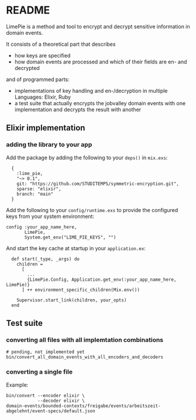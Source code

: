 # README

LimePie is a method and tool to encrypt and decrypt sensitive information in domain events.

It consists of a theoretical part that describes
* how keys are specified
* how domain events are processed and which of their fields are en- and decrypted

and of programmed parts:
* implementations of key handling and en-/decryption in multiple Languages: Elixir, Ruby
* a test suite that actually encrypts the jobvalley domain events with one implementation and decrypts the result with another

## Elixir implementation

### adding the library to your app

Add the package by adding the following to your `deps()` in `mix.exs`:

```
  {
    :lime_pie,
    "~> 0.1",
    git: "https://github.com/STUDITEMPS/symmetric-encryption.git",
    sparse: "elixir",
    branch: "main"
  }
```

Add the following to your `config/runtime.exs` to provide the configured keys from your system environment:

```
config :your_app_name_here,
       LimePie,
       System.get_env("LIME_PIE_KEYS", "")
```

And start the key cache at startup in your `application.ex`:

```
  def start(_type, _args) do
    children =
      [
        ...
        {LimePie.Config, Application.get_env(:your_app_name_here, LimePie)}
      ] ++ environment_specific_children(Mix.env())

    Supervisor.start_link(children, your_opts)
  end

``` 

## Test suite

### converting all files with all implemtation combinations

```
# pending, not implemented yet
bin/convert_all_domain_events_with_all_encoders_and_decoders
```

### converting a single file

Example:

```
bin/convert --encoder elixir \
            --decoder elixir \
domain-events/bounded-contexts/freigabe/events/arbeitszeit-abgelehnt/event-specs/default.json
```
